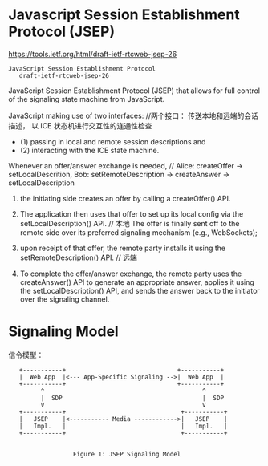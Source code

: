 # Javascript Session Establishment Protocol (JSEP)

https://tools.ietf.org/html/draft-ietf-rtcweb-jsep-26

    JavaScript Session Establishment Protocol
       draft-ietf-rtcweb-jsep-26


JavaScript Session Establishment Protocol (JSEP) that allows for full control of the signaling state machine from JavaScript. 

JavaScript making use of two interfaces:  //两个接口： 传送本地和远端的会话描述， 以 ICE 状态机进行交互性的连通性检查

* (1) passing in local and remote session descriptions and 
* (2) interacting with the ICE state machine.  


Whenever an offer/answer exchange is needed,  // Alice: createOffer -> setLocalDescrition, Bob: setRemoteDescription -> createAnswer -> setLocalDescription

1. the initiating side creates an offer by calling a createOffer() API.  

2. The application then uses that offer to set up its local config via the  setLocalDescription() API.  // 本地
The offer is finally sent off to the remote side over its preferred signaling mechanism (e.g., WebSockets); 

3. upon receipt of that offer, the remote party installs it using the setRemoteDescription() API.  // 远端

4.  To complete the offer/answer exchange, the remote party uses the createAnswer() API to generate an appropriate answer, 
applies it using the setLocalDescription() API, and sends the answer back to the  initiator over the signaling channel.


# Signaling Model

信令模型：

       +-----------+                               +-----------+
       |  Web App  |<--- App-Specific Signaling -->|  Web App  |
       +-----------+                               +-----------+
             ^                                            ^
             |  SDP                                       |  SDP
             V                                            V
       +-----------+                                +-----------+
       |   JSEP    |<----------- Media ------------>|   JSEP    |
       |   Impl.   |                                |   Impl.   |
       +-----------+                                +-----------+


                      Figure 1: JSEP Signaling Model
